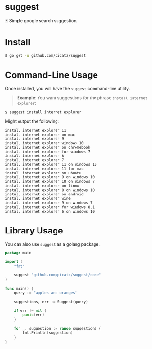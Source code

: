 # suggest
🃏 Simple google search suggestion.

# Install
```bash
$ go get -u github.com/picatz/suggest
```

# Command-Line Usage
Once installed, you will have the `suggest` command-line utility.

> **Example**: You want suggestions for the phrase `install internet explorer`:
```bash
$ suggest install internet explorer
```
Might output the following:
```
install internet explorer 11
install internet explorer on mac
install internet explorer 9
install internet explorer windows 10
install internet explorer on chromebook
install internet explorer for windows 7
install internet explorer 8
install internet explorer 7
install internet explorer 11 on windows 10
install internet explorer 11 for mac
install internet explorer on ubuntu
install internet explorer 9 on windows 10
install internet explorer 10 on windows 7
install internet explorer on linux
install internet explorer 8 on windows 10
install internet explorer on android
install internet explorer wine
install internet explorer 9 on windows 7
install internet explorer for windows 8.1
install internet explorer 6 on windows 10
```

# Library Usage
You can also use `suggest` as a golang package.
```go
package main

import (
    "fmt"

	suggest "github.com/picatz/suggest/core"   
)

func main() {
    query := "apples and oranges"

	suggestions, err := Suggest(query)

	if err != nil {
		panic(err)
	}

	for _, suggestion := range suggestions {
        fmt.Println(suggestion)
    }
}
```
